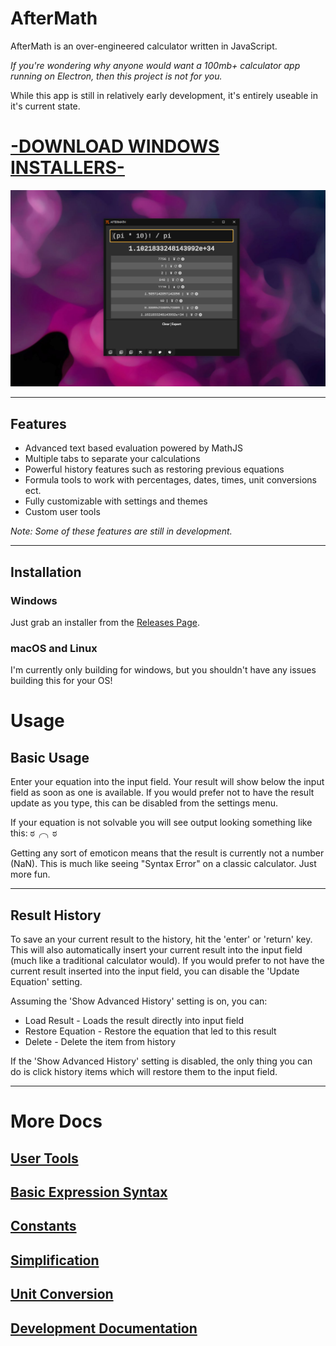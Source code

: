 # AfterMath

AfterMath is an over-engineered calculator written in JavaScript.

*If you're wondering why anyone would want a 100mb+ calculator app running on Electron, then this project is not for you.*

While this app is still in relatively early development, it's entirely useable in it's current state.

# [-DOWNLOAD WINDOWS INSTALLERS-](https://github.com/matdombrock/AfterMath/releases)

![](screenshot.png)

---

## Features

* Advanced text based evaluation powered by MathJS
* Multiple tabs to separate your calculations
* Powerful history features such as restoring previous equations
* Formula tools to work with percentages, dates, times, unit conversions ect.
* Fully customizable with settings and themes
* Custom user tools

*Note: Some of these features are still in development.*

---

## Installation

### Windows 

Just grab an installer from the [Releases Page](https://github.com/matdombrock/AfterMath/releases).

### macOS and Linux

I'm currently only building for windows, but you shouldn't have any issues building this for your OS!

# Usage

## Basic Usage
Enter your equation into the input field.
Your result will show below the input field as soon as one is available.
If you would prefer not to have the result update as you type, this can be disabled from the settings menu.


If your equation is not solvable you will see output looking something like this: ಠ╭╮ಠ


Getting any sort of emoticon means that the result is currently not a number (NaN). 
This is much like seeing "Syntax Error" on a classic calculator. Just more fun. 

---

## Result History
To save an your current result to the history, hit the 'enter' or 'return' key. 
This will also automatically insert your current result into the input field (much like a traditional calculator would).
If you would prefer to not have the current result inserted into the input field, you can disable the 'Update Equation' setting. 


Assuming the 'Show Advanced History' setting is on, you can:
* Load Result - Loads the result directly into input field
* Restore Equation - Restore the equation that led to this result
* Delete - Delete the item from history


If the 'Show Advanced History' setting is disabled, the only thing you can do is click history items which will restore them to the input field.

---
# More Docs

## [User Tools](/Docs/user-tools.md)
## [Basic Expression Syntax](/Docs/basic-expression-syntax.md)
## [Constants](/Docs/constants.md)
## [Simplification](/Docs/simplification.md)
## [Unit Conversion](/Docs/unit-conversion.md)
## [Development Documentation](/Docs/development.md)




